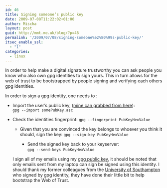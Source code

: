 ```yaml
---
id: 46
title: Signing someone’s public key
date: 2009-07-08T11:22:02+01:00
author: Mischa
layout: post
guid: http://mmt.me.uk/blog/?p=46
permalink: '/2009/07/08/signing-someone%e2%80%99s-public-key/'
itsec_enable_ssl:
  - "1"
categories:
  - linux
---
```

In order to help make a digital signature trustworthy you can ask people you know who also own gpg identities to sign yours. This in turn allows for the web of trust to be bootstrapped by people signing and verifying each others gpg identities. 

In order to sign a gpg identity, one needs to : 

  * Import the user&#8217;s public key, ([mine can grabbed from here](https://mmt.me.uk/blog/mischa.pubkey.asc)):  
    `gpg --import somePubKey.asc`
  * Check the identities fingerprint: 
    `gpg --fingerprint PubKeyHexValue`</li> 
    
      * Given that you are convinced the key belongs to whoever you think it should, sign the key: 
        `gpg --sign-key PubKeyHexValue`</li> 
        
          * Send the signed key back to your keyserver:  
            `gpg --send-keys PubKeyHexValue`</ul> 
        
        I sign all of my emails using my [gpg public key](https://mmt.me.uk/blog/mischa.pubkey.asc), it should be noted that only emails sent from my laptop can sign be signed using this identity. I should thank my former colleagues from the [University of Southampton](http://www.soton.ac.uk/) who signed by gpg identity, they have done their little bit to help bootstrap the Web of Trust.